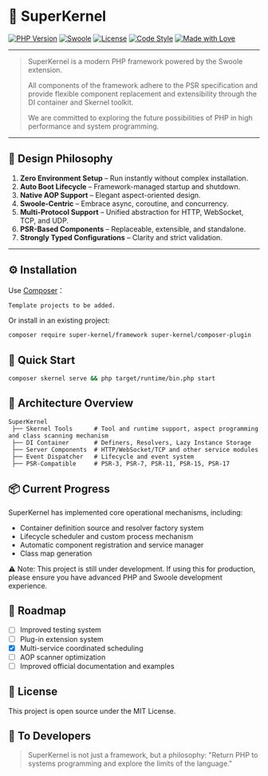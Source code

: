 # 🧩 SuperKernel

[![PHP Version](https://img.shields.io/badge/php-%3E%3D8.4-blue)](https://www.php.net/)
[![Swoole](https://img.shields.io/badge/swoole-%3E%3D6.*-green)](https://www.swoole.co.uk/)
[![License](https://img.shields.io/badge/license-MIT-orange)](LICENSE)
[![Code Style](https://img.shields.io/badge/code%20style-PSR--12-lightgrey)](https://www.php-fig.org/psr/psr-12/)
[![Made with Love](https://img.shields.io/badge/made%20with-%F0%9F%A7%A1%20and%20%F0%9F%92%9A-blueviolet)]()

---

> SuperKernel is a modern PHP framework powered by the Swoole extension.
> 
> All components of the framework adhere to the PSR specification and provide flexible component replacement and extensibility through the DI container and Skernel toolkit.
> 
> We are committed to exploring the future possibilities of PHP in high performance and system programming.

---

## 🚀 Design Philosophy

1. **Zero Environment Setup** – Run instantly without complex installation.  
2. **Auto Boot Lifecycle** – Framework-managed startup and shutdown.  
3. **Native AOP Support** – Elegant aspect-oriented design.  
4. **Swoole-Centric** – Embrace async, coroutine, and concurrency.  
5. **Multi-Protocol Support** – Unified abstraction for HTTP, WebSocket, TCP, and UDP.  
6. **PSR-Based Components** – Replaceable, extensible, and standalone.  
7. **Strongly Typed Configurations** – Clarity and strict validation.

---

## ⚙️ Installation

Use [Composer](https://getcomposer.org/)：

```bash
Template projects to be added.
```

Or install in an existing project:

```bash
composer require super-kernel/framework super-kernel/composer-plugin
```

## 🧩 Quick Start

```bash
composer skernel serve && php target/runtime/bin.php start
```

## 🧠 Architecture Overview

```text
SuperKernel
 ├── Skernel Tools      # Tool and runtime support, aspect programming and class scanning mechanism
 ├── DI Container       # Definers, Resolvers, Lazy Instance Storage
 ├── Server Components  # HTTP/WebSocket/TCP and other service modules
 ├── Event Dispatcher   # Lifecycle and event system
 ├── PSR-Compatible     # PSR-3, PSR-7, PSR-11, PSR-15, PSR-17
```

## 📦 Current Progress
SuperKernel has implemented core operational mechanisms, including:

- Container definition source and resolver factory system
- Lifecycle scheduler and custom process mechanism
- Automatic component registration and service manager
- Class map generation

⚠️ Note:
This project is still under development. If using this for production, please ensure you have advanced PHP and Swoole development experience.

## 🧭 Roadmap
- [ ] Improved testing system
- [ ] Plug-in extension system
- [x] Multi-service coordinated scheduling
- [ ] AOP scanner optimization
- [ ] Improved official documentation and examples

## 📜 License

This project is open source under the MIT License.

## 💬 To Developers
> SuperKernel is not just a framework, but a philosophy:
> "Return PHP to systems programming and explore the limits of the language."
